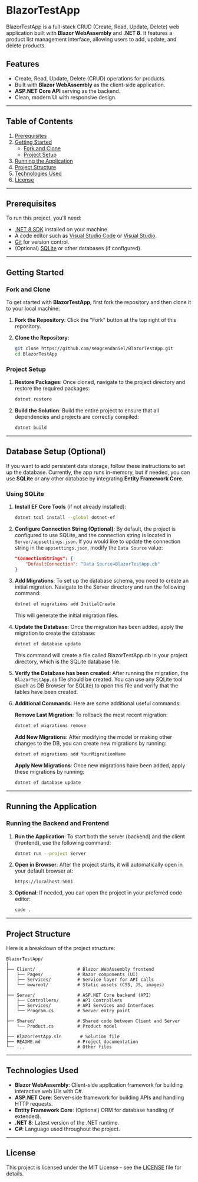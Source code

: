 # BlazorTestApp

BlazorTestApp is a full-stack CRUD (Create, Read, Update, Delete) web application built with **Blazor WebAssembly** and **.NET 8**. It features a product list management interface, allowing users to add, update, and delete products.

## Features
- Create, Read, Update, Delete (CRUD) operations for products.
- Built with **Blazor WebAssembly** as the client-side application.
- **ASP.NET Core API** serving as the backend.
- Clean, modern UI with responsive design.

---

## Table of Contents
1. [Prerequisites](#prerequisites)
2. [Getting Started](#getting-started)
    - [Fork and Clone](#fork-and-clone)
    - [Project Setup](#project-setup)
3. [Running the Application](#running-the-application)
4. [Project Structure](#project-structure)
5. [Technologies Used](#technologies-used)
6. [License](#license)

---

## Prerequisites

To run this project, you'll need:

- [.NET 8 SDK](https://dotnet.microsoft.com/download/dotnet/8.0) installed on your machine.
- A code editor such as [Visual Studio Code](https://code.visualstudio.com/) or [Visual Studio](https://visualstudio.microsoft.com/vs/).
- [Git](https://git-scm.com/) for version control.
- (Optional) [SQLite](https://www.sqlite.org/download.html) or other databases (if configured).

---

## Getting Started

### Fork and Clone

To get started with **BlazorTestApp**, first fork the repository and then clone it to your local machine:

1. **Fork the Repository**: Click the "Fork" button at the top right of this repository.
2. **Clone the Repository**:

    ```bash
    git clone https://github.com/seagrendaniel/BlazorTestApp.git
    cd BlazorTestApp
    ```

### Project Setup

1. **Restore Packages**: Once cloned, navigate to the project directory and restore the required packages:

    ```bash
    dotnet restore
    ```

2. **Build the Solution**: Build the entire project to ensure that all dependencies and projects are correctly compiled:

    ```bash
    dotnet build
    ```

---

## Database Setup (Optional)

If you want to add persistent data storage, follow these instructions to set up the database. Currently, the app runs in-memory, but if needed, you can use **SQLite** or any other database by integrating **Entity Framework Core**.

### Using SQLite

1. **Install EF Core Tools** (if not already installed):

    ```bash
    dotnet tool install --global dotnet-ef
    ```

2. **Configure Connection String (Optional)**: By default, the project is configured to use SQLite, and the connection string is located in `Server/appsettings.json`. If you would like to update the connection string in the `appsettings.json`, modify the `Data Source` value:
    ```json
    "ConnectionStrings": {
        "DefaultConnection": "Data Source=BlazorTestApp.db"
    }
    ```

3. **Add Migrations**: To set up the database schema, you need to create an initial migration. Navigate to the Server directory and run the following command:

    ```bash
    dotnet ef migrations add InitialCreate
    ```

    This will generate the initial migration files.

4. **Update the Database**: Once the migration has been added, apply the migration to create the database:

    ```bash
    dotnet ef database update
    ```

    This command will create a file called BlazorTestApp.db in your project directory, which is the SQLite database file.

5. **Verify the Database has been created**: After running the migration, the `BlazorTestApp.db` file should be created. You can use any SQLite tool (such as DB Browser for SQLite) to open this file and verify that the tables have been created.

6. **Additional Commands**: Here are some additional useful commands:

    **Remove Last Migration**: To rollback the most recent migration:

    ```bash
    dotnet ef migrations remove
    ```

    **Add New Migrations**: After modifying the model or making other changes to the DB, you can create new migrations by running:

    ```bash
    dotnet ef migrations add YourMigrationName
    ```

    **Apply New Migrations**: Once new migrations have been added, apply these migrations by running: 

    ```bash
    dotnet ef database update
    ```

---

## Running the Application

### Running the Backend and Frontend

1. **Run the Application**:
    To start both the server (backend) and the client (frontend), use the following command:
    ```bash
    dotnet run --project Server
    ```

2. **Open in Browser**: After the project starts, it will automatically open in your default browser at:
    ```
    https://localhost:5001
    ```

3. **Optional**: If needed, you can open the project in your preferred code editor:
    ```bash
    code .
    ```

---

## Project Structure

Here is a breakdown of the project structure:

```plaintext
BlazorTestApp/
│
├── Client/                # Blazor WebAssembly frontend
│   ├── Pages/             # Razor components (UI)
│   ├── Services/          # Service layer for API calls
│   └── wwwroot/           # Static assets (CSS, JS, images)
│
├── Server/                # ASP.NET Core backend (API)
│   ├── Controllers/       # API Controllers
│   ├── Services/          # API Services and Interfaces
│   └── Program.cs         # Server entry point
│
├── Shared/                # Shared code between Client and Server
│   └── Product.cs         # Product model
│
├── BlazorTestApp.sln       # Solution file
├── README.md              # Project documentation
└── ...                    # Other files

```
---

## Technologies Used

- **Blazor WebAssembly**: Client-side application framework for building interactive web UIs with C#.
- **ASP.NET Core**: Server-side framework for building APIs and handling HTTP requests.
- **Entity Framework Core**: (Optional) ORM for database handling (if extended).
- **.NET 8**: Latest version of the .NET runtime.
- **C#**: Language used throughout the project.

---

## License

This project is licensed under the MIT License - see the [LICENSE](LICENSE) file for details.